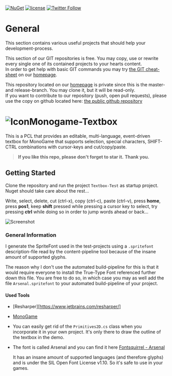 [![NuGet](https://img.shields.io/nuget/v/MonoGame-Textbox.svg?maxAge=2592000)](https://www.nuget.org/packages/MonoGame-Textbox/)
 [![license](https://img.shields.io/github/license/unterrainerinformatik/MonoGame-Textbox.svg?maxAge=2592000)](http://unlicense.org)  [![Twitter Follow](https://img.shields.io/twitter/follow/throbax.svg?style=social&label=Follow&maxAge=2592000)](https://twitter.com/throbax)  

# General

This section contains various useful projects that should help your development-process.  

This section of our GIT repositories is free. You may copy, use or rewrite every single one of its contained projects to your hearts content.  
In order to get help with basic GIT commands you may try [the GIT cheat-sheet][coding] on our [homepage][homepage].  

This repository located on our  [homepage][homepage] is private since this is the master- and release-branch. You may clone it, but it will be read-only.  
If you want to contribute to our repository (push, open pull requests), please use the copy on github located here: [the public github repository][github]  

# ![Icon](https://github.com/UnterrainerInformatik/Monogame-Textbox/raw/master/icon.png)Monogame-Textbox

This is a PCL that provides an editable, multi-language, event-driven textbox for MonoGame that supports selection, special characters, SHIFT-CTRL combinations with cursor-keys and cut/copy/paste.

> **If you like this repo, please don't forget to star it.**
> **Thank you.**



## Getting Started

Clone the repository and run the project `Textbox-Test` as startup project.
Nuget should take care about the rest...

Write, select, delete, cut (ctrl-x), copy (ctrl-c), paste (ctrl-v), press **home**, press **pos1**, keep **shift** pressed while pressing a cursor key to select, try pressing **ctrl** while doing so in order to jump words ahead or back...

![Screenshot](https://github.com/UnterrainerInformatik/MonoGame-Textbox/blob/master/Textbox-Test.png)

### General Information

I generate the SpriteFont used in the test-projects using a `.spritefont` description-file read by the content-pipeline tool because of the insane amount of supported glyphs.

The reason why I don't use the automated build-pipeline for this is that it would require everyone to install the True-Type Font referenced further down this file. You are free to do so, in which case you may as well add the file `Arsenal.spritefont` to your automated build-pipeline of your project.

#### Used Tools

* [Resharper][https://www.jetbrains.com/resharper/]

* [MonoGame](http://www.monogame.net/)

* You can easily get rid of the `Primitives2D.cs` class when you incorporate it in your own project. It's only there to draw the outline of the textbox in the demo.

* The font is called Arsenal and you can find it here [Fontsquirrel - Arsenal](https://www.fontsquirrel.com/fonts/arsenal?q%5Bterm%5D=arsenal&q%5Bsearch_check%5D=Y)

  It has an insane amount of supported languages (and therefore glyphs) and is under the SIL Open Font License v1.10. So it's safe to use in your games.



[homepage]: http://www.unterrainer.info
[coding]: http://www.unterrainer.info/Home/Coding
[github]: https://github.com/UnterrainerInformatik/MonoGame-Textbox